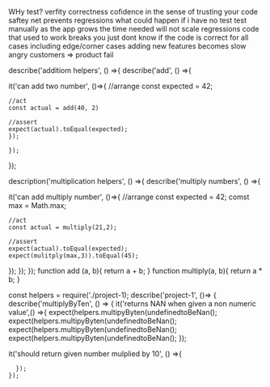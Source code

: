 WHy test?
verfity correctness
cofidence in the sense of trusting your code
saftey net
prevents regressions
what could happen if i have no test
test manually as the app grows the time needed will not scale 
regressions code that used to work breaks
you just dont know if the code is correct for all cases including edge/corner cases
adding new features becomes slow 
angry customers => product fail

describe('additiom helpers', () =>{
describe('add', () =>{

it('can add two number', ()=>{
    //arrange
    const expected = 42;


    //act
    const actual = add(40, 2)

    //assert
    expect(actual).toEqual(expected); 
    });

    });
});

description('multiplication helpers', () =>{
    describe('multiply numbers', () =>{

   

it('can add multiply   number', ()=>{
    //arrange
    const expected = 42;
    comst max = Math.max;

    //act
    const actual = multiply(21,2);

    //assert
    expect(actual).toEqual(expected);
    expect(mulitply(max,3)).toEqual(45);
});
});
 });
function add (a, b){
    return a + b;
}
function multiply(a, b){
    return a * b;
}


const helpers = require('./project-1);
 describe('project-1', ()=> {
     describe('multiplyByTen', () => {
       it('returns NAN when given a non numeric value',() =>{
expect(helpers.multipyByten(undefinedtoBeNan();
expect(helpers.multipyByten(undefinedtoBeNan();
expect(helpers.multipyByten(undefinedtoBeNan();
expect(helpers.multipyByten(undefinedtoBeNan();
     });  
   
   it('should return given number mulplied by 10', () =>{
        
      });  
    });
